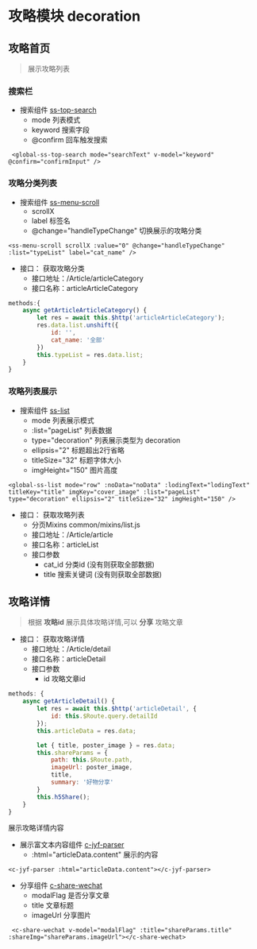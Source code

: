#  攻略模块 decoration

##  攻略首页
>展示攻略列表
### 搜索栏
- 搜索组件 [ss-top-search]()
    + mode 列表模式
    + keyword 搜索字段
    + @confirm  回车触发搜索
```vue
 <global-ss-top-search mode="searchText" v-model="keyword" @confirm="confirmInput" />
```

### 攻略分类列表
- 搜索组件 [ss-menu-scroll]()
    + scrollX 
    + label 标签名
    +  @change="handleTypeChange" 切换展示的攻略分类  
```vue
<ss-menu-scroll scrollX :value="0" @change="handleTypeChange" :list="typeList" label="cat_name" />
```
- 接口： 获取攻略分类
    + 接口地址：/Article/articleCategory
    + 接口名称：articleArticleCategory
```js        
methods:{
    async getArticleArticleCategory() {
        let res = await this.$http('articleArticleCategory');
        res.data.list.unshift({
            id: '',
            cat_name: '全部'
        })
        this.typeList = res.data.list;
    }
}
```

### 攻略列表展示
- 搜索组件 [ss-list]()
    + mode  列表展示模式 
    + :list="pageList" 列表数据
    + type="decoration" 列表展示类型为 decoration
    + ellipsis="2"  标题超出2行省略
    + titleSize="32"  标题字体大小
    + imgHeight="150" 图片高度
```vue
<global-ss-list mode="row" :noData="noData" :lodingText="lodingText" titleKey="title" imgKey="cover_image" :list="pageList" type="decoration" ellipsis="2" titleSize="32" imgHeight="150" />
```
 - 接口： 获取攻略列表
    + 分页Mixins common/mixins/list.js
    + 接口地址：/Article/article
    + 接口名称：articleList
    + 接口参数
        * cat_id 分类id (没有则获取全部数据)
        * title 搜索关键词 (没有则获取全部数据)

##  攻略详情
>根据 **攻略id** 展示具体攻略详情,可以 **分享** 攻略文章
- 接口： 获取攻略详情
    + 接口地址：/Article/detail
    + 接口名称：articleDetail
    + 接口参数
        * id 攻略文章id
```js
methods: {
    async getArticleDetail() {
        let res = await this.$http('articleDetail', {
            id: this.$Route.query.detailId
        });
        this.articleData = res.data;

        let { title, poster_image } = res.data;
        this.shareParams = {       
            path: this.$Route.path,
            imageUrl: poster_image,
            title,
            summary: '好物分享'
        }
        this.h5Share();
    }
}
```

展示攻略详情内容
- 展示富文本内容组件 [c-jyf-parser]()
    + :html="articleData.content" 展示的内容
```vue
<c-jyf-parser :html="articleData.content"></c-jyf-parser>
 ```

- 分享组件 [c-share-wechat]()
    + modalFlag 是否分享文章
    + title 文章标题
    + imageUrl 分享图片
```vue
 <c-share-wechat v-model="modalFlag" :title="shareParams.title" :shareImg="shareParams.imageUrl"></c-share-wechat>
 ```
